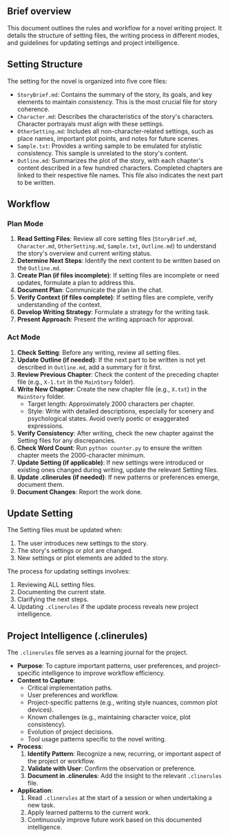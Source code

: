 ## Brief overview
This document outlines the rules and workflow for a novel writing project. It details the structure of setting files, the writing process in different modes, and guidelines for updating settings and project intelligence.

## Setting Structure
The setting for the novel is organized into five core files:
-   `StoryBrief.md`: Contains the summary of the story, its goals, and key elements to maintain consistency. This is the most crucial file for story coherence.
-   `Character.md`: Describes the characteristics of the story's characters. Character portrayals must align with these settings.
-   `OtherSetting.md`: Includes all non-character-related settings, such as place names, important plot points, and notes for future scenes.
-   `Sample.txt`: Provides a writing sample to be emulated for stylistic consistency. This sample is unrelated to the story's content.
-   `Outline.md`: Summarizes the plot of the story, with each chapter's content described in a few hundred characters. Completed chapters are linked to their respective file names. This file also indicates the next part to be written.

## Workflow

### Plan Mode
1.  **Read Setting Files**: Review all core setting files (`StoryBrief.md`, `Character.md`, `OtherSetting.md`, `Sample.txt`, `Outline.md`) to understand the story's overview and current writing status.
2.  **Determine Next Steps**: Identify the next content to be written based on the `Outline.md`.
3.  **Create Plan (if files incomplete)**: If setting files are incomplete or need updates, formulate a plan to address this.
4.  **Document Plan**: Communicate the plan in the chat.
5.  **Verify Context (if files complete)**: If setting files are complete, verify understanding of the context.
6.  **Develop Writing Strategy**: Formulate a strategy for the writing task.
7.  **Present Approach**: Present the writing approach for approval.

### Act Mode
1.  **Check Setting**: Before any writing, review all setting files.
2.  **Update Outline (if needed)**: If the next part to be written is not yet described in `Outline.md`, add a summary for it first.
3.  **Review Previous Chapter**: Check the content of the preceding chapter file (e.g., `X-1.txt` in the `MainStory` folder).
4.  **Write New Chapter**: Create the new chapter file (e.g., `X.txt`) in the `MainStory` folder.
    -   Target length: Approximately 2000 characters per chapter.
    -   Style: Write with detailed descriptions, especially for scenery and psychological states. Avoid overly poetic or exaggerated expressions.
5.  **Verify Consistency**: After writing, check the new chapter against the Setting files for any discrepancies.
6.  **Check Word Count**: Run `python counter.py` to ensure the written chapter meets the 2000-character minimum.
7.  **Update Setting (if applicable)**: If new settings were introduced or existing ones changed during writing, update the relevant Setting files.
8.  **Update .clinerules (if needed)**: If new patterns or preferences emerge, document them.
9.  **Document Changes**: Report the work done.

## Update Setting
The Setting files must be updated when:
1.  The user introduces new settings to the story.
2.  The story's settings or plot are changed.
3.  New settings or plot elements are added to the story.

The process for updating settings involves:
1.  Reviewing ALL setting files.
2.  Documenting the current state.
3.  Clarifying the next steps.
4.  Updating `.clinerules` if the update process reveals new project intelligence.

## Project Intelligence (.clinerules)
The `.clinerules` file serves as a learning journal for the project.
-   **Purpose**: To capture important patterns, user preferences, and project-specific intelligence to improve workflow efficiency.
-   **Content to Capture**:
    -   Critical implementation paths.
    -   User preferences and workflow.
    -   Project-specific patterns (e.g., writing style nuances, common plot devices).
    -   Known challenges (e.g., maintaining character voice, plot consistency).
    -   Evolution of project decisions.
    -   Tool usage patterns specific to the novel writing.
-   **Process**:
    1.  **Identify Pattern**: Recognize a new, recurring, or important aspect of the project or workflow.
    2.  **Validate with User**: Confirm the observation or preference.
    3.  **Document in .clinerules**: Add the insight to the relevant `.clinerules` file.
-   **Application**:
    1.  Read `.clinerules` at the start of a session or when undertaking a new task.
    2.  Apply learned patterns to the current work.
    3.  Continuously improve future work based on this documented intelligence.
